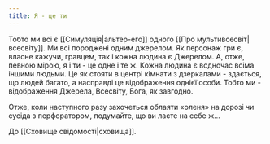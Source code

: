 ```yaml
---
title: Я - це ти
---
```

Тобто ми всі є [[Симуляція|альтер-его]] одного [[Про мультивсесвіт|всесвіту]]. Ми всі породжені одним джерелом. Як персонаж гри є, власне кажучи, гравцем, так і кожна людина є Джерелом. А, отже, певною мірою, я і ти - це одне і те ж. Кожна людина є водночас всіма іншими людьми. Це як стояти в центрі кімнати з дзеркалами - здається, що людей багато, а насправді це відображення однієї особи. Тобто ми - відображення Джерела, Всесвіту, Бога, як завгодно.

Отже, коли наступного разу захочеться облаяти «оленя» на дорозі чи сусіда з перфоратором, подумайте, що ви лаєте на себе ж...

До [[Сховище свідомості|сховища]].